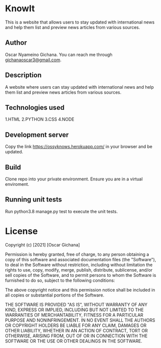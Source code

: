 # KnowIt

This is a website that allows users to stay updated with international news and help them list and preview news articles from various sources.   

## Author

Oscar Nyameino Gichana. You can reach me through gichanaoscar3@gmail.com.

## Description

A website where users can stay updated with international news and help them list and preview news articles from various sources. 

## Technologies used

1.HTML 2.PYTHON 3.CSS 4.NODE


## Development server

Copy the link https://ossyknows.herokuapp.com/ in your browser and be updated.


## Build

Clone repo into your private environment. Ensure you are in a virtual enviroment.

## Running unit tests

Run python3.8 manage.py test to execute the unit tests.




# License

Copyright (c) [2021] [Oscar Gichana]

Permission is hereby granted, free of charge, to any person obtaining a copy of this software and associated documentation files (the "Software"), to deal in the Software without restriction, including without limitation the rights to use, copy, modify, merge, publish, distribute, sublicense, and/or sell copies of the Software, and to permit persons to whom the Software is furnished to do so, subject to the following conditions:

The above copyright notice and this permission notice shall be included in all copies or substantial portions of the Software.

THE SOFTWARE IS PROVIDED "AS IS", WITHOUT WARRANTY OF ANY KIND, EXPRESS OR IMPLIED, INCLUDING BUT NOT LIMITED TO THE WARRANTIES OF MERCHANTABILITY, FITNESS FOR A PARTICULAR PURPOSE AND NONINFRINGEMENT. IN NO EVENT SHALL THE AUTHORS OR COPYRIGHT HOLDERS BE LIABLE FOR ANY CLAIM, DAMAGES OR OTHER LIABILITY, WHETHER IN AN ACTION OF CONTRACT, TORT OR OTHERWISE, ARISING FROM, OUT OF OR IN CONNECTION WITH THE SOFTWARE OR THE USE OR OTHER DEALINGS IN THE SOFTWARE.

